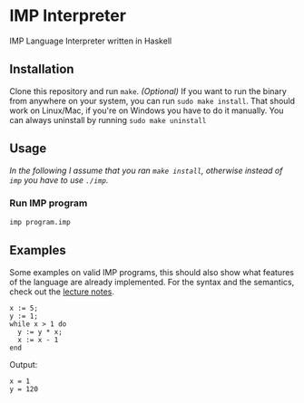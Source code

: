 # IMP Interpreter

IMP Language Interpreter written in Haskell

## Installation

Clone this repository and run `make`. _(Optional)_ If you want to run the binary from anywhere on your system, you can run `sudo make install`. That should work on Linux/Mac, if you're on Windows you have to do it manually. You can always uninstall by running `sudo make uninstall`

## Usage

_In the following I assume that you ran `make install`, otherwise instead of `imp` you have to use `./imp`._

### Run IMP program

```bash
imp program.imp
```

## Examples

Some examples on valid IMP programs, this should also show what features of the language are already implemented. For the syntax and the semantics, check out the [lecture notes](https://ethz.ch/content/dam/ethz/special-interest/infk/inst-infsec/information-security-group-dam/education/ss2023/fmfp/fm/02-IMPLanguage.pdf).

```
x := 5;
y := 1;
while x > 1 do
  y := y * x;
  x := x - 1
end
```

Output:

```
x = 1
y = 120
```
